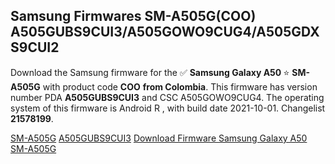 <h2>Samsung Firmwares SM-A505G(COO) A505GUBS9CUI3/A505GOWO9CUG4/A505GDXS9CUI2</h2>
Download the Samsung firmware for the ✅ <strong>Samsung Galaxy A50 </strong> ⭐ <strong>SM-A505G</strong> with product code <strong>COO</strong> <strong> from Colombia</strong>. This firmware has version number PDA <strong>A505GUBS9CUI3</strong> and CSC A505GOWO9CUG4. The operating system of this firmware is Android R , with build date 2021-10-01. Changelist <strong>21578199</strong>.


[SM-A505G](https://samfirm.shop/samsung/model/SM-A505G)
[A505GUBS9CUI3](https://samfirm.shop/samsung/pda/A505GUBS9CUI3)
[Download Firmware Samsung Galaxy A50 SM-A505G](https://samfirm.shop/samsung/firmware/461583)
